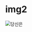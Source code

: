 # img2

![당신은](https://user-images.githubusercontent.com/111984910/186470672-33194a93-cfbc-483d-808d-ea76ccaaf53d.png)
